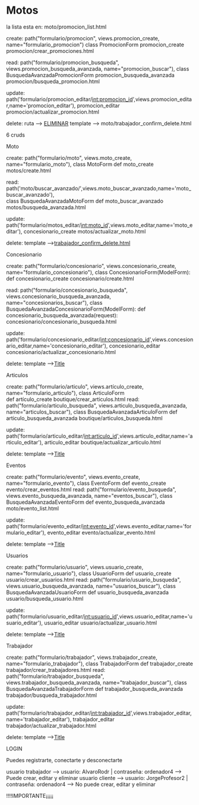 # Motos
la lista esta en:
moto/promocion_list.html

create:
    path("formulario/promocion", views.promocion_create, name="formulario_promocion")
    class PromocionForm
    promocion_create
    promocion/crear_promociones.html

read:
    path("formulario/promocion_busqueda", views.promocion_busqueda_avanzada, name="promocion_buscar"),
    class BusquedaAvanzadaPromocionForm
    promocion_busqueda_avanzada
    promocion/busqueda_promocion.html

update:
    path('formulario/promocion_editar/<int:promocion_id>',views.promocion_editar,name='promocion_editar'),
    promocion_editar
    promocion/actualizar_promocion.html

delete:
    ruta --> <a href="/automatic-crud/moto/promocion/logic-delete/2/">ELIMINAR</a>
    template --> moto/trabajador_confirm_delete.html


6 cruds


Moto
  
create:
    path("formulario/moto", views.moto_create, name="formulario_moto"),
    class MotoForm
    def moto_create
    motos/create.html

read:
    path('moto/buscar_avanzado/',views.moto_buscar_avanzado,name='moto_buscar_avanzado'),    
    class BusquedaAvanzadaMotoForm
    def moto_buscar_avanzado
    motos/busqueda_avanzada.html

update:
path('formulario/motos_editar/<int:moto_id>',views.moto_editar,name='moto_editar'), 
concesionario_create
    motos/actualizar_moto.html

delete:
    template -->[trabajador_confirm_delete.html](moto/templates/moto/moto_confirm_delete.html)


Concesionario

create:
    path("formulario/concesionario", views.concesionario_create, name="formulario_concesionario"),
class ConcesionarioForm(ModelForm):    
def concesionario_create
    concesionario/create.html

read:
    path("formulario/concesionario_busqueda", views.concesionario_busqueda_avanzada, name="concesionarios_buscar"),
    class BusquedaAvanzadaConcesionarioForm(ModelForm):
    def concesionario_busqueda_avanzada(request):
    concesionario/concesionario_busqueda.html

update:
    path('formulario/concesionario_editar/<int:concesionario_id>',views.concesionario_editar,name='concesionario_editar'),
    concesionario_editar
    concesionario/actualizar_concesionario.html

delete:
    template -->[Title](moto/templates/moto/concesionario_confirm_delete.html)


Articulos

create:
    path("formulario/articulo", views.artículo_create, name="formulario_articulo"),
class ArticuloForm   
def artículo_create
    boutique/crear_articulos.html
read:
    path("formulario/articulo_busqueda", views.articulo_busqueda_avanzada, name="articulos_buscar"),
    class BusquedaAvanzadaArticuloForm
    def articulo_busqueda_avanzada
    boutique/articulos_busqueda.html

update:
    path('formulario/articulo_editar/<int:articulo_id>',views.articulo_editar,name='articulo_editar'),
    articulo_editar
    boutique/actualizar_articulo.html

delete:
    template -->[Title](moto/templates/moto/boutique_confirm_delete.html)


Eventos

create:
        path("formulario/evento", views.evento_create, name="formulario_evento"),
class EventoForm
def evento_create
    evento/crear_eventos.html
read:
    path("formulario/evento_busqueda", views.evento_busqueda_avanzada, name="eventos_buscar"),
    class BusquedaAvanzadaEventoForm
    def evento_busqueda_avanzada
    moto/evento_list.html

update:
    path('formulario/evento_editar/<int:evento_id>',views.evento_editar,name='formulario_editar'),
    evento_editar
    evento/actualizar_evento.html

delete:
    template -->[Title](moto/templates/moto/moto_confirm_delete.html)


Usuarios

create:
    path("formulario/usuario", views.usuario_create, name="formulario_usuario"),
    class UsuarioForm
    def usuario_create
    usuario/crear_usuarios.html
read:
    path("formulario/usuario_busqueda", views.usuario_busqueda_avanzada, name="usuarios_buscar"),
    class BusquedaAvanzadaUsuarioForm
    def usuario_busqueda_avanzada
    usuario/busqueda_usuario.html

update:
    path('formulario/usuario_editar/<int:usuario_id>',views.usuario_editar,name='usuario_editar'),
    usuario_editar
    usuario/actualizar_usuario.html

delete:
    template -->[Title](moto/templates/moto/evento_confirm_delete.html)


Trabajador


create:
    path("formulario/trabajador", views.trabajador_create, name="formulario_trabajador"),
    class TrabajadorForm
    def trabajador_create
    trabajador/crear_trabajadores.html
read:
    path("formulario/trabajador_busqueda", views.trabajador_busqueda_avanzada, name="trabajador_buscar"),
    class BusquedaAvanzadaTrabajadorForm
    def trabajador_busqueda_avanzada
    trabajador/busqueda_trabajador.html

update:
    path('formulario/trabajador_editar/<int:trabajador_id>',views.trabajador_editar,name='trabajador_editar'),
    trabajador_editar
    trabajador/actualizar_trabajador.html

delete:
    template -->[Title](moto/templates/moto/trabajador_confirm_delete.html)


LOGIN

Puedes registrarte, conectarte y desconectarte  

usuario trabajador --> usuario: AlvaroRodr | contraseña: ordenador4 --> Puede crear, editar y eliminar 
usuario cliente --> usuario: JorgeProfesor2 | contraseña: ordenador4 --> No puede crear, editar y eliminar 


!!!!IMPORTANTE¡¡¡¡¡

